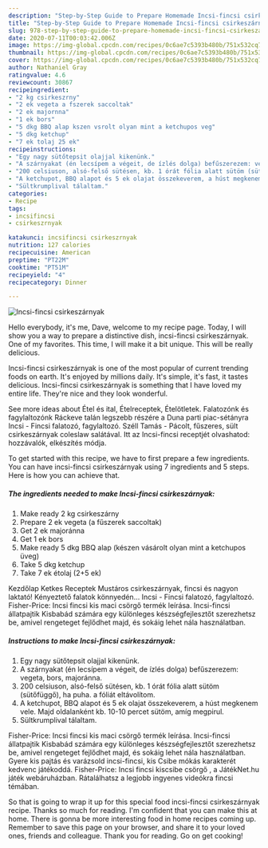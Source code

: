 ```yaml
---
description: "Step-by-Step Guide to Prepare Homemade Incsi-fincsi csirkeszárnyak"
title: "Step-by-Step Guide to Prepare Homemade Incsi-fincsi csirkeszárnyak"
slug: 978-step-by-step-guide-to-prepare-homemade-incsi-fincsi-csirkeszarnyak
date: 2020-07-11T00:03:42.006Z
image: https://img-global.cpcdn.com/recipes/0c6ae7c5393b480b/751x532cq70/incsi-fincsi-csirkeszarnyak-recept-foto.jpg
thumbnail: https://img-global.cpcdn.com/recipes/0c6ae7c5393b480b/751x532cq70/incsi-fincsi-csirkeszarnyak-recept-foto.jpg
cover: https://img-global.cpcdn.com/recipes/0c6ae7c5393b480b/751x532cq70/incsi-fincsi-csirkeszarnyak-recept-foto.jpg
author: Nathaniel Gray
ratingvalue: 4.6
reviewcount: 30867
recipeingredient:
- "2 kg csirkeszrny"
- "2 ek vegeta a fszerek saccoltak"
- "2 ek majornna"
- "1 ek bors"
- "5 dkg BBQ alap kszen vsrolt olyan mint a ketchupos veg"
- "5 dkg ketchup"
- "7 ek tolaj 25 ek"
recipeinstructions:
- "Egy nagy sütőtepsit olajjal kikenünk."
- "A szárnyakat (én lecsípem a végeit, de ízlés dolga) befűszerezem: vegeta, bors, majoránna."
- "200 celsiuson, alsó-felső sütésen, kb. 1 órát fólia alatt sütöm (sütőfüggő), ha puha. a fóliát eltávolítom."
- "A ketchupot, BBQ alapot és 5 ek olajat összekeverem, a húst megkenem vele. Majd oldalanként kb. 10-10 percet sütöm, amíg megpirul."
- "Sültkrumplival tálaltam."
categories:
- Recipe
tags:
- incsifincsi
- csirkeszrnyak

katakunci: incsifincsi csirkeszrnyak 
nutrition: 127 calories
recipecuisine: American
preptime: "PT22M"
cooktime: "PT51M"
recipeyield: "4"
recipecategory: Dinner

---
```



![Incsi-fincsi csirkeszárnyak](https://img-global.cpcdn.com/recipes/0c6ae7c5393b480b/751x532cq70/incsi-fincsi-csirkeszarnyak-recept-foto.jpg)

Hello everybody, it's me, Dave, welcome to my recipe page. Today, I will show you a way to prepare a distinctive dish, incsi-fincsi csirkeszárnyak. One of my favorites. This time, I will make it a bit unique. This will be really delicious.

Incsi-fincsi csirkeszárnyak is one of the most popular of current trending foods on earth. It's enjoyed by millions daily. It's simple, it's fast, it tastes delicious. Incsi-fincsi csirkeszárnyak is something that I have loved my entire life. They're nice and they look wonderful.

See more ideas about Étel és ital, Ételreceptek, Ételötletek. Falatozónk és fagylaltozónk Ráckeve talán legszebb részére a Duna parti piac-sétányra Incsi - Fincsi falatozó, fagylaltozó. Széll Tamás - Pácolt, fűszeres, sült csirkeszárnyak coleslaw salátával. Itt az Incsi-fincsi receptjét olvashatod: hozzávalók, elkészítés módja.


To get started with this recipe, we have to first prepare a few ingredients. You can have incsi-fincsi csirkeszárnyak using 7 ingredients and 5 steps. Here is how you can achieve that.

<!--inarticleads1-->

##### The ingredients needed to make Incsi-fincsi csirkeszárnyak:

1. Make ready 2 kg csirkeszárny
1. Prepare 2 ek vegeta (a fűszerek saccoltak)
1. Get 2 ek majoránna
1. Get 1 ek bors
1. Make ready 5 dkg BBQ alap (készen vásárolt olyan mint a ketchupos üveg)
1. Take 5 dkg ketchup
1. Take 7 ek étolaj (2+5 ek)


Kezdőlap Ketkes Receptek Mustáros csirkeszárnyak, fincsi és nagyon laktató! Kényeztető falatok könnyedén… Incsi - Fincsi falatozó, fagylaltozó. Fisher-Price: Incsi fincsi kis maci csörgő termék leírása. Incsi-fincsi állatpajtik Kisbabád számára egy különleges készségfejlesztőt szerezhetsz be, amivel rengeteget fejlődhet majd, és sokáig lehet nála használatban. 

<!--inarticleads2-->

##### Instructions to make Incsi-fincsi csirkeszárnyak:

1. Egy nagy sütőtepsit olajjal kikenünk.
1. A szárnyakat (én lecsípem a végeit, de ízlés dolga) befűszerezem: vegeta, bors, majoránna.
1. 200 celsiuson, alsó-felső sütésen, kb. 1 órát fólia alatt sütöm (sütőfüggő), ha puha. a fóliát eltávolítom.
1. A ketchupot, BBQ alapot és 5 ek olajat összekeverem, a húst megkenem vele. Majd oldalanként kb. 10-10 percet sütöm, amíg megpirul.
1. Sültkrumplival tálaltam.


Fisher-Price: Incsi fincsi kis maci csörgő termék leírása. Incsi-fincsi állatpajtik Kisbabád számára egy különleges készségfejlesztőt szerezhetsz be, amivel rengeteget fejlődhet majd, és sokáig lehet nála használatban. Gyere kis pajtás és varázsold incsi-fincsi, kis Csibe mókás karakterét kedvenc játékoddá. Fisher-Price: Incsi fincsi kiscsibe csörgő , a JátékNet.hu játék webáruházban. Rátalálhatsz a legjobb ingyenes videókra fincsi témában. 

So that is going to wrap it up for this special food incsi-fincsi csirkeszárnyak recipe. Thanks so much for reading. I'm confident that you can make this at home. There is gonna be more interesting food in home recipes coming up. Remember to save this page on your browser, and share it to your loved ones, friends and colleague. Thank you for reading. Go on get cooking!
